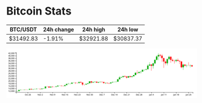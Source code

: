 # Bitcoin Stats

BTC/USDT|24h change|24h high|24h low|
|---|---|---|---|
|$31492.83|-1.91%|$32921.88|$30837.37|

<img src="./chart.svg">
